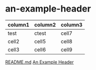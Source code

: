 # an-example-header

column1 | column2 | column3
--------|---------|-----------
test | ctest | cell7
cell2 | cell5 | cell8
cell3 | cell6 | cell9
[README.md](/daa/README.md)
[An Example Header](#an-example-header)